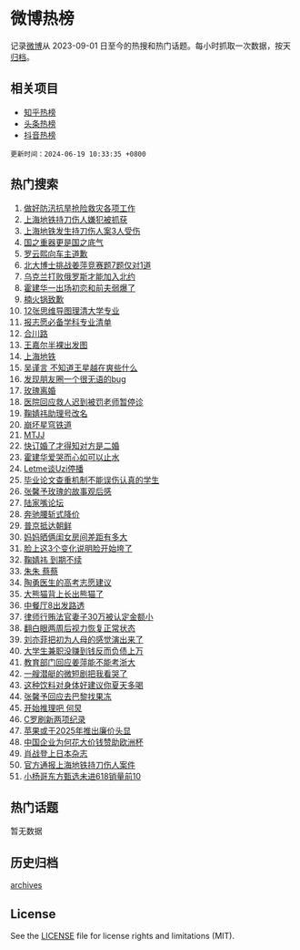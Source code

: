 # 微博热榜

记录[微博](https://www.weibo.com)从 2023-09-01 日至今的热搜和热门话题。每小时抓取一次数据，按天[归档](archives)。

## 相关项目

- [知乎热榜](https://github.com/hotarchive/zhihu)
- [头条热榜](https://github.com/hotarchive/toutiao)
- [抖音热榜](https://github.com/hotarchive/douyin)


`更新时间：2024-06-19 10:33:35 +0800`

## 热门搜索

1. [做好防汛抗旱抢险救灾各项工作](https://m.weibo.cn/search?containerid=100103type%3D1%26t%3D10%26q%3D%23%E5%81%9A%E5%A5%BD%E9%98%B2%E6%B1%9B%E6%8A%97%E6%97%B1%E6%8A%A2%E9%99%A9%E6%95%91%E7%81%BE%E5%90%84%E9%A1%B9%E5%B7%A5%E4%BD%9C%23&stream_entry_id=51&isnewpage=1&extparam=seat%3D1%26cate%3D10103%26stream_entry_id%3D51%26pos%3D0%26filter_type%3Drealtimehot%26dgr%3D0%26c_type%3D51%26q%3D%2523%25E5%2581%259A%25E5%25A5%25BD%25E9%2598%25B2%25E6%25B1%259B%25E6%258A%2597%25E6%2597%25B1%25E6%258A%25A2%25E9%2599%25A9%25E6%2595%2591%25E7%2581%25BE%25E5%2590%2584%25E9%25A1%25B9%25E5%25B7%25A5%25E4%25BD%259C%2523%26display_time%3D1718764414%26pre_seqid%3D1718764414790923587108)
1. [上海地铁持刀伤人嫌犯被抓获](https://m.weibo.cn/search?containerid=100103type%3D1%26t%3D10%26q%3D%23%E4%B8%8A%E6%B5%B7%E5%9C%B0%E9%93%81%E6%8C%81%E5%88%80%E4%BC%A4%E4%BA%BA%E5%AB%8C%E7%8A%AF%E8%A2%AB%E6%8A%93%E8%8E%B7%23&stream_entry_id=31&isnewpage=1&extparam=seat%3D1%26flag%3D1%26realpos%3D1%26filter_type%3Drealtimehot%26pos%3D0%26c_type%3D31%26lcate%3D5001%26cate%3D5001%26q%3D%2523%25E4%25B8%258A%25E6%25B5%25B7%25E5%259C%25B0%25E9%2593%2581%25E6%258C%2581%25E5%2588%2580%25E4%25BC%25A4%25E4%25BA%25BA%25E5%25AB%258C%25E7%258A%25AF%25E8%25A2%25AB%25E6%258A%2593%25E8%258E%25B7%2523%26dgr%3D0%26band_rank%3D1%26stream_entry_id%3D31%26display_time%3D1718764414%26pre_seqid%3D1718764414790923587108)
1. [上海地铁发生持刀伤人案3人受伤](https://m.weibo.cn/search?containerid=100103type%3D1%26t%3D10%26q%3D%23%E4%B8%8A%E6%B5%B7%E5%9C%B0%E9%93%81%E5%8F%91%E7%94%9F%E6%8C%81%E5%88%80%E4%BC%A4%E4%BA%BA%E6%A1%883%E4%BA%BA%E5%8F%97%E4%BC%A4%23&stream_entry_id=31&isnewpage=1&extparam=seat%3D1%26flag%3D1%26realpos%3D2%26filter_type%3Drealtimehot%26pos%3D1%26c_type%3D31%26lcate%3D5001%26cate%3D5001%26q%3D%2523%25E4%25B8%258A%25E6%25B5%25B7%25E5%259C%25B0%25E9%2593%2581%25E5%258F%2591%25E7%2594%259F%25E6%258C%2581%25E5%2588%2580%25E4%25BC%25A4%25E4%25BA%25BA%25E6%25A1%25883%25E4%25BA%25BA%25E5%258F%2597%25E4%25BC%25A4%2523%26dgr%3D0%26band_rank%3D2%26stream_entry_id%3D31%26display_time%3D1718764414%26pre_seqid%3D1718764414790923587108)
1. [国之重器更是国之底气](https://m.weibo.cn/search?containerid=100103type%3D1%26t%3D10%26q%3D%23%E5%9B%BD%E4%B9%8B%E9%87%8D%E5%99%A8%E6%9B%B4%E6%98%AF%E5%9B%BD%E4%B9%8B%E5%BA%95%E6%B0%94%23&stream_entry_id=31&isnewpage=1&extparam=seat%3D1%26flag%3D0%26realpos%3D3%26filter_type%3Drealtimehot%26pos%3D2%26c_type%3D31%26lcate%3D5001%26cate%3D5001%26q%3D%2523%25E5%259B%25BD%25E4%25B9%258B%25E9%2587%258D%25E5%2599%25A8%25E6%259B%25B4%25E6%2598%25AF%25E5%259B%25BD%25E4%25B9%258B%25E5%25BA%2595%25E6%25B0%2594%2523%26dgr%3D0%26band_rank%3D3%26stream_entry_id%3D31%26display_time%3D1718764414%26pre_seqid%3D1718764414790923587108)
1. [罗云熙向车主道歉](https://m.weibo.cn/search?containerid=100103type%3D1%26t%3D10%26q%3D%23%E7%BD%97%E4%BA%91%E7%86%99%E5%90%91%E8%BD%A6%E4%B8%BB%E9%81%93%E6%AD%89%23&stream_entry_id=31&isnewpage=1&extparam=seat%3D1%26flag%3D2%26realpos%3D4%26filter_type%3Drealtimehot%26pos%3D3%26c_type%3D31%26lcate%3D5001%26cate%3D5001%26q%3D%2523%25E7%25BD%2597%25E4%25BA%2591%25E7%2586%2599%25E5%2590%2591%25E8%25BD%25A6%25E4%25B8%25BB%25E9%2581%2593%25E6%25AD%2589%2523%26dgr%3D0%26band_rank%3D4%26stream_entry_id%3D31%26display_time%3D1718764414%26pre_seqid%3D1718764414790923587108)
1. [北大博士挑战姜萍竞赛题7题仅对1道](https://m.weibo.cn/search?containerid=100103type%3D1%26t%3D10%26q%3D%23%E5%8C%97%E5%A4%A7%E5%8D%9A%E5%A3%AB%E6%8C%91%E6%88%98%E5%A7%9C%E8%90%8D%E7%AB%9E%E8%B5%9B%E9%A2%987%E9%A2%98%E4%BB%85%E5%AF%B91%E9%81%93%23&stream_entry_id=31&isnewpage=1&extparam=seat%3D1%26flag%3D1%26realpos%3D5%26filter_type%3Drealtimehot%26pos%3D4%26c_type%3D31%26lcate%3D5001%26cate%3D5001%26q%3D%2523%25E5%258C%2597%25E5%25A4%25A7%25E5%258D%259A%25E5%25A3%25AB%25E6%258C%2591%25E6%2588%2598%25E5%25A7%259C%25E8%2590%258D%25E7%25AB%259E%25E8%25B5%259B%25E9%25A2%25987%25E9%25A2%2598%25E4%25BB%2585%25E5%25AF%25B91%25E9%2581%2593%2523%26dgr%3D0%26band_rank%3D5%26stream_entry_id%3D31%26display_time%3D1718764414%26pre_seqid%3D1718764414790923587108)
1. [乌克兰打败俄罗斯才能加入北约](https://m.weibo.cn/search?containerid=100103type%3D1%26t%3D10%26q%3D%23%E4%B9%8C%E5%85%8B%E5%85%B0%E6%89%93%E8%B4%A5%E4%BF%84%E7%BD%97%E6%96%AF%E6%89%8D%E8%83%BD%E5%8A%A0%E5%85%A5%E5%8C%97%E7%BA%A6%23&stream_entry_id=31&isnewpage=1&extparam=seat%3D1%26flag%3D2%26realpos%3D6%26filter_type%3Drealtimehot%26pos%3D5%26c_type%3D31%26lcate%3D5001%26cate%3D5001%26q%3D%2523%25E4%25B9%258C%25E5%2585%258B%25E5%2585%25B0%25E6%2589%2593%25E8%25B4%25A5%25E4%25BF%2584%25E7%25BD%2597%25E6%2596%25AF%25E6%2589%258D%25E8%2583%25BD%25E5%258A%25A0%25E5%2585%25A5%25E5%258C%2597%25E7%25BA%25A6%2523%26dgr%3D0%26band_rank%3D6%26stream_entry_id%3D31%26display_time%3D1718764414%26pre_seqid%3D1718764414790923587108)
1. [霍建华一出场初恋和前夫弱爆了](https://m.weibo.cn/search?containerid=100103type%3D1%26t%3D10%26q%3D%23%E9%9C%8D%E5%BB%BA%E5%8D%8E%E4%B8%80%E5%87%BA%E5%9C%BA%E5%88%9D%E6%81%8B%E5%92%8C%E5%89%8D%E5%A4%AB%E5%BC%B1%E7%88%86%E4%BA%86%23&stream_entry_id=31&isnewpage=1&extparam=seat%3D1%26flag%3D2%26realpos%3D7%26filter_type%3Drealtimehot%26pos%3D6%26c_type%3D31%26lcate%3D5001%26cate%3D5001%26q%3D%2523%25E9%259C%258D%25E5%25BB%25BA%25E5%258D%258E%25E4%25B8%2580%25E5%2587%25BA%25E5%259C%25BA%25E5%2588%259D%25E6%2581%258B%25E5%2592%258C%25E5%2589%258D%25E5%25A4%25AB%25E5%25BC%25B1%25E7%2588%2586%25E4%25BA%2586%2523%26dgr%3D0%26band_rank%3D7%26stream_entry_id%3D31%26display_time%3D1718764414%26pre_seqid%3D1718764414790923587108)
1. [楠火锅致歉](https://m.weibo.cn/search?containerid=100103type%3D1%26t%3D10%26q%3D%23%E6%A5%A0%E7%81%AB%E9%94%85%E8%87%B4%E6%AD%89%23&stream_entry_id=31&isnewpage=1&extparam=seat%3D1%26flag%3D2%26realpos%3D8%26filter_type%3Drealtimehot%26pos%3D7%26c_type%3D31%26lcate%3D5001%26cate%3D5001%26q%3D%2523%25E6%25A5%25A0%25E7%2581%25AB%25E9%2594%2585%25E8%2587%25B4%25E6%25AD%2589%2523%26dgr%3D0%26band_rank%3D8%26stream_entry_id%3D31%26display_time%3D1718764414%26pre_seqid%3D1718764414790923587108)
1. [12张思维导图理清大学专业](https://m.weibo.cn/search?containerid=100103type%3D1%26t%3D10%26q%3D%2312%E5%BC%A0%E6%80%9D%E7%BB%B4%E5%AF%BC%E5%9B%BE%E7%90%86%E6%B8%85%E5%A4%A7%E5%AD%A6%E4%B8%93%E4%B8%9A%23&stream_entry_id=31&isnewpage=1&extparam=seat%3D1%26flag%3D0%26realpos%3D9%26filter_type%3Drealtimehot%26pos%3D8%26c_type%3D31%26lcate%3D5001%26cate%3D5001%26q%3D%252312%25E5%25BC%25A0%25E6%2580%259D%25E7%25BB%25B4%25E5%25AF%25BC%25E5%259B%25BE%25E7%2590%2586%25E6%25B8%2585%25E5%25A4%25A7%25E5%25AD%25A6%25E4%25B8%2593%25E4%25B8%259A%2523%26dgr%3D0%26band_rank%3D9%26stream_entry_id%3D31%26display_time%3D1718764414%26pre_seqid%3D1718764414790923587108)
1. [报志愿必备学科专业清单](https://m.weibo.cn/search?containerid=100103type%3D1%26t%3D10%26q%3D%23%E6%8A%A5%E5%BF%97%E6%84%BF%E5%BF%85%E5%A4%87%E5%AD%A6%E7%A7%91%E4%B8%93%E4%B8%9A%E6%B8%85%E5%8D%95%23&stream_entry_id=31&isnewpage=1&extparam=seat%3D1%26flag%3D1%26realpos%3D10%26filter_type%3Drealtimehot%26pos%3D9%26c_type%3D31%26lcate%3D5001%26cate%3D5001%26q%3D%2523%25E6%258A%25A5%25E5%25BF%2597%25E6%2584%25BF%25E5%25BF%2585%25E5%25A4%2587%25E5%25AD%25A6%25E7%25A7%2591%25E4%25B8%2593%25E4%25B8%259A%25E6%25B8%2585%25E5%258D%2595%2523%26dgr%3D0%26band_rank%3D10%26stream_entry_id%3D31%26display_time%3D1718764414%26pre_seqid%3D1718764414790923587108)
1. [合川路](https://m.weibo.cn/search?containerid=100103type%3D1%26t%3D10%26q%3D%E5%90%88%E5%B7%9D%E8%B7%AF&stream_entry_id=31&isnewpage=1&extparam=seat%3D1%26flag%3D1%26realpos%3D11%26filter_type%3Drealtimehot%26pos%3D10%26c_type%3D31%26lcate%3D5001%26cate%3D5001%26q%3D%25E5%2590%2588%25E5%25B7%259D%25E8%25B7%25AF%26dgr%3D0%26band_rank%3D11%26stream_entry_id%3D31%26display_time%3D1718764414%26pre_seqid%3D1718764414790923587108)
1. [王嘉尔半裸出发图](https://m.weibo.cn/search?containerid=100103type%3D1%26t%3D10%26q%3D%23%E7%8E%8B%E5%98%89%E5%B0%94%E5%8D%8A%E8%A3%B8%E5%87%BA%E5%8F%91%E5%9B%BE%23&stream_entry_id=31&isnewpage=1&extparam=seat%3D1%26flag%3D1%26realpos%3D12%26filter_type%3Drealtimehot%26pos%3D11%26c_type%3D31%26lcate%3D5001%26cate%3D5001%26q%3D%2523%25E7%258E%258B%25E5%2598%2589%25E5%25B0%2594%25E5%258D%258A%25E8%25A3%25B8%25E5%2587%25BA%25E5%258F%2591%25E5%259B%25BE%2523%26dgr%3D0%26band_rank%3D12%26stream_entry_id%3D31%26display_time%3D1718764414%26pre_seqid%3D1718764414790923587108)
1. [上海地铁](https://m.weibo.cn/search?containerid=100103type%3D1%26t%3D10%26q%3D%E4%B8%8A%E6%B5%B7%E5%9C%B0%E9%93%81&stream_entry_id=31&isnewpage=1&extparam=seat%3D1%26flag%3D1%26realpos%3D13%26filter_type%3Drealtimehot%26pos%3D12%26c_type%3D31%26lcate%3D5001%26cate%3D5001%26q%3D%25E4%25B8%258A%25E6%25B5%25B7%25E5%259C%25B0%25E9%2593%2581%26dgr%3D0%26band_rank%3D13%26stream_entry_id%3D31%26display_time%3D1718764414%26pre_seqid%3D1718764414790923587108)
1. [吴谨言 不知道王星越在爽些什么](https://m.weibo.cn/search?containerid=100103type%3D1%26t%3D10%26q%3D%E5%90%B4%E8%B0%A8%E8%A8%80+%E4%B8%8D%E7%9F%A5%E9%81%93%E7%8E%8B%E6%98%9F%E8%B6%8A%E5%9C%A8%E7%88%BD%E4%BA%9B%E4%BB%80%E4%B9%88&stream_entry_id=31&isnewpage=1&extparam=seat%3D1%26flag%3D1%26realpos%3D14%26filter_type%3Drealtimehot%26pos%3D13%26c_type%3D31%26lcate%3D5001%26cate%3D5001%26q%3D%25E5%2590%25B4%25E8%25B0%25A8%25E8%25A8%2580%2520%25E4%25B8%258D%25E7%259F%25A5%25E9%2581%2593%25E7%258E%258B%25E6%2598%259F%25E8%25B6%258A%25E5%259C%25A8%25E7%2588%25BD%25E4%25BA%259B%25E4%25BB%2580%25E4%25B9%2588%26dgr%3D0%26band_rank%3D14%26stream_entry_id%3D31%26display_time%3D1718764414%26pre_seqid%3D1718764414790923587108)
1. [发现朋友圈一个很无语的bug](https://m.weibo.cn/search?containerid=100103type%3D1%26t%3D10%26q%3D%23%E5%8F%91%E7%8E%B0%E6%9C%8B%E5%8F%8B%E5%9C%88%E4%B8%80%E4%B8%AA%E5%BE%88%E6%97%A0%E8%AF%AD%E7%9A%84bug%23&stream_entry_id=31&isnewpage=1&extparam=seat%3D1%26flag%3D0%26realpos%3D15%26filter_type%3Drealtimehot%26pos%3D14%26c_type%3D31%26lcate%3D5001%26cate%3D5001%26q%3D%2523%25E5%258F%2591%25E7%258E%25B0%25E6%259C%258B%25E5%258F%258B%25E5%259C%2588%25E4%25B8%2580%25E4%25B8%25AA%25E5%25BE%2588%25E6%2597%25A0%25E8%25AF%25AD%25E7%259A%2584bug%2523%26dgr%3D0%26band_rank%3D15%26stream_entry_id%3D31%26display_time%3D1718764414%26pre_seqid%3D1718764414790923587108)
1. [玫瑰离婚](https://m.weibo.cn/search?containerid=100103type%3D1%26t%3D10%26q%3D%E7%8E%AB%E7%91%B0%E7%A6%BB%E5%A9%9A&stream_entry_id=31&isnewpage=1&extparam=seat%3D1%26flag%3D1%26realpos%3D16%26filter_type%3Drealtimehot%26pos%3D15%26c_type%3D31%26lcate%3D5001%26cate%3D5001%26q%3D%25E7%258E%25AB%25E7%2591%25B0%25E7%25A6%25BB%25E5%25A9%259A%26dgr%3D0%26band_rank%3D16%26stream_entry_id%3D31%26display_time%3D1718764414%26pre_seqid%3D1718764414790923587108)
1. [医院回应救人迟到被罚老师暂停诊](https://m.weibo.cn/search?containerid=100103type%3D1%26t%3D10%26q%3D%23%E5%8C%BB%E9%99%A2%E5%9B%9E%E5%BA%94%E6%95%91%E4%BA%BA%E8%BF%9F%E5%88%B0%E8%A2%AB%E7%BD%9A%E8%80%81%E5%B8%88%E6%9A%82%E5%81%9C%E8%AF%8A%23&stream_entry_id=31&isnewpage=1&extparam=seat%3D1%26flag%3D1%26realpos%3D17%26filter_type%3Drealtimehot%26pos%3D16%26c_type%3D31%26lcate%3D5001%26cate%3D5001%26q%3D%2523%25E5%258C%25BB%25E9%2599%25A2%25E5%259B%259E%25E5%25BA%2594%25E6%2595%2591%25E4%25BA%25BA%25E8%25BF%259F%25E5%2588%25B0%25E8%25A2%25AB%25E7%25BD%259A%25E8%2580%2581%25E5%25B8%2588%25E6%259A%2582%25E5%2581%259C%25E8%25AF%258A%2523%26dgr%3D0%26band_rank%3D17%26stream_entry_id%3D31%26display_time%3D1718764414%26pre_seqid%3D1718764414790923587108)
1. [鞠婧祎助理号改名](https://m.weibo.cn/search?containerid=100103type%3D1%26t%3D10%26q%3D%23%E9%9E%A0%E5%A9%A7%E7%A5%8E%E5%8A%A9%E7%90%86%E5%8F%B7%E6%94%B9%E5%90%8D%23&stream_entry_id=31&isnewpage=1&extparam=seat%3D1%26flag%3D1%26realpos%3D18%26filter_type%3Drealtimehot%26pos%3D17%26c_type%3D31%26lcate%3D5001%26cate%3D5001%26q%3D%2523%25E9%259E%25A0%25E5%25A9%25A7%25E7%25A5%258E%25E5%258A%25A9%25E7%2590%2586%25E5%258F%25B7%25E6%2594%25B9%25E5%2590%258D%2523%26dgr%3D0%26band_rank%3D18%26stream_entry_id%3D31%26display_time%3D1718764414%26pre_seqid%3D1718764414790923587108)
1. [崩坏星穹铁道](https://m.weibo.cn/search?containerid=100103type%3D1%26t%3D10%26q%3D%E5%B4%A9%E5%9D%8F%E6%98%9F%E7%A9%B9%E9%93%81%E9%81%93&stream_entry_id=31&isnewpage=1&extparam=seat%3D1%26flag%3D1%26realpos%3D19%26filter_type%3Drealtimehot%26pos%3D18%26c_type%3D31%26lcate%3D5001%26cate%3D5001%26q%3D%25E5%25B4%25A9%25E5%259D%258F%25E6%2598%259F%25E7%25A9%25B9%25E9%2593%2581%25E9%2581%2593%26dgr%3D0%26band_rank%3D19%26stream_entry_id%3D31%26display_time%3D1718764414%26pre_seqid%3D1718764414790923587108)
1. [MTJJ](https://m.weibo.cn/search?containerid=100103type%3D1%26t%3D10%26q%3DMTJJ&stream_entry_id=31&isnewpage=1&extparam=seat%3D1%26flag%3D0%26realpos%3D20%26filter_type%3Drealtimehot%26pos%3D19%26c_type%3D31%26lcate%3D5001%26cate%3D5001%26q%3DMTJJ%26dgr%3D0%26band_rank%3D20%26stream_entry_id%3D31%26display_time%3D1718764414%26pre_seqid%3D1718764414790923587108)
1. [快订婚了才得知对方是二婚](https://m.weibo.cn/search?containerid=100103type%3D1%26t%3D10%26q%3D%23%E5%BF%AB%E8%AE%A2%E5%A9%9A%E4%BA%86%E6%89%8D%E5%BE%97%E7%9F%A5%E5%AF%B9%E6%96%B9%E6%98%AF%E4%BA%8C%E5%A9%9A%23&stream_entry_id=31&isnewpage=1&extparam=seat%3D1%26flag%3D0%26realpos%3D21%26filter_type%3Drealtimehot%26pos%3D20%26c_type%3D31%26lcate%3D5001%26cate%3D5001%26q%3D%2523%25E5%25BF%25AB%25E8%25AE%25A2%25E5%25A9%259A%25E4%25BA%2586%25E6%2589%258D%25E5%25BE%2597%25E7%259F%25A5%25E5%25AF%25B9%25E6%2596%25B9%25E6%2598%25AF%25E4%25BA%258C%25E5%25A9%259A%2523%26dgr%3D0%26band_rank%3D21%26stream_entry_id%3D31%26display_time%3D1718764414%26pre_seqid%3D1718764414790923587108)
1. [霍建华爱哭而心如可以止水](https://m.weibo.cn/search?containerid=100103type%3D1%26t%3D10%26q%3D%23%E9%9C%8D%E5%BB%BA%E5%8D%8E%E7%88%B1%E5%93%AD%E8%80%8C%E5%BF%83%E5%A6%82%E5%8F%AF%E4%BB%A5%E6%AD%A2%E6%B0%B4%23&stream_entry_id=31&isnewpage=1&extparam=seat%3D1%26flag%3D1%26realpos%3D22%26filter_type%3Drealtimehot%26pos%3D21%26c_type%3D31%26lcate%3D5001%26cate%3D5001%26q%3D%2523%25E9%259C%258D%25E5%25BB%25BA%25E5%258D%258E%25E7%2588%25B1%25E5%2593%25AD%25E8%2580%258C%25E5%25BF%2583%25E5%25A6%2582%25E5%258F%25AF%25E4%25BB%25A5%25E6%25AD%25A2%25E6%25B0%25B4%2523%26dgr%3D0%26band_rank%3D22%26stream_entry_id%3D31%26display_time%3D1718764414%26pre_seqid%3D1718764414790923587108)
1. [Letme谈Uzi停播](https://m.weibo.cn/search?containerid=100103type%3D1%26t%3D10%26q%3D%23Letme%E8%B0%88Uzi%E5%81%9C%E6%92%AD%23&stream_entry_id=31&isnewpage=1&extparam=seat%3D1%26flag%3D1%26realpos%3D23%26filter_type%3Drealtimehot%26pos%3D22%26c_type%3D31%26lcate%3D5001%26cate%3D5001%26q%3D%2523Letme%25E8%25B0%2588Uzi%25E5%2581%259C%25E6%2592%25AD%2523%26dgr%3D0%26band_rank%3D23%26stream_entry_id%3D31%26display_time%3D1718764414%26pre_seqid%3D1718764414790923587108)
1. [毕业论文查重机制不能误伤认真的学生](https://m.weibo.cn/search?containerid=100103type%3D1%26t%3D10%26q%3D%23%E6%AF%95%E4%B8%9A%E8%AE%BA%E6%96%87%E6%9F%A5%E9%87%8D%E6%9C%BA%E5%88%B6%E4%B8%8D%E8%83%BD%E8%AF%AF%E4%BC%A4%E8%AE%A4%E7%9C%9F%E7%9A%84%E5%AD%A6%E7%94%9F%23&stream_entry_id=31&isnewpage=1&extparam=seat%3D1%26flag%3D0%26realpos%3D24%26filter_type%3Drealtimehot%26pos%3D23%26c_type%3D31%26lcate%3D5001%26cate%3D5001%26q%3D%2523%25E6%25AF%2595%25E4%25B8%259A%25E8%25AE%25BA%25E6%2596%2587%25E6%259F%25A5%25E9%2587%258D%25E6%259C%25BA%25E5%2588%25B6%25E4%25B8%258D%25E8%2583%25BD%25E8%25AF%25AF%25E4%25BC%25A4%25E8%25AE%25A4%25E7%259C%259F%25E7%259A%2584%25E5%25AD%25A6%25E7%2594%259F%2523%26dgr%3D0%26band_rank%3D24%26stream_entry_id%3D31%26display_time%3D1718764414%26pre_seqid%3D1718764414790923587108)
1. [张馨予玫瑰的故事观后感](https://m.weibo.cn/search?containerid=100103type%3D1%26t%3D10%26q%3D%23%E5%BC%A0%E9%A6%A8%E4%BA%88%E7%8E%AB%E7%91%B0%E7%9A%84%E6%95%85%E4%BA%8B%E8%A7%82%E5%90%8E%E6%84%9F%23&stream_entry_id=31&isnewpage=1&extparam=seat%3D1%26flag%3D0%26realpos%3D25%26filter_type%3Drealtimehot%26pos%3D24%26c_type%3D31%26lcate%3D5001%26cate%3D5001%26q%3D%2523%25E5%25BC%25A0%25E9%25A6%25A8%25E4%25BA%2588%25E7%258E%25AB%25E7%2591%25B0%25E7%259A%2584%25E6%2595%2585%25E4%25BA%258B%25E8%25A7%2582%25E5%2590%258E%25E6%2584%259F%2523%26dgr%3D0%26band_rank%3D25%26stream_entry_id%3D31%26display_time%3D1718764414%26pre_seqid%3D1718764414790923587108)
1. [陆家嘴论坛](https://m.weibo.cn/search?containerid=100103type%3D1%26t%3D10%26q%3D%E9%99%86%E5%AE%B6%E5%98%B4%E8%AE%BA%E5%9D%9B&stream_entry_id=31&isnewpage=1&extparam=seat%3D1%26flag%3D1%26realpos%3D26%26filter_type%3Drealtimehot%26pos%3D25%26c_type%3D31%26lcate%3D5001%26cate%3D5001%26q%3D%25E9%2599%2586%25E5%25AE%25B6%25E5%2598%25B4%25E8%25AE%25BA%25E5%259D%259B%26dgr%3D0%26band_rank%3D26%26stream_entry_id%3D31%26display_time%3D1718764414%26pre_seqid%3D1718764414790923587108)
1. [奔驰腰斩式降价](https://m.weibo.cn/search?containerid=100103type%3D1%26t%3D10%26q%3D%23%E5%A5%94%E9%A9%B0%E8%85%B0%E6%96%A9%E5%BC%8F%E9%99%8D%E4%BB%B7%23&stream_entry_id=31&isnewpage=1&extparam=seat%3D1%26flag%3D1%26realpos%3D27%26filter_type%3Drealtimehot%26pos%3D26%26c_type%3D31%26lcate%3D5001%26cate%3D5001%26q%3D%2523%25E5%25A5%2594%25E9%25A9%25B0%25E8%2585%25B0%25E6%2596%25A9%25E5%25BC%258F%25E9%2599%258D%25E4%25BB%25B7%2523%26dgr%3D0%26band_rank%3D27%26stream_entry_id%3D31%26display_time%3D1718764414%26pre_seqid%3D1718764414790923587108)
1. [普京抵达朝鲜](https://m.weibo.cn/search?containerid=100103type%3D1%26t%3D10%26q%3D%23%E6%99%AE%E4%BA%AC%E6%8A%B5%E8%BE%BE%E6%9C%9D%E9%B2%9C%23&stream_entry_id=31&isnewpage=1&extparam=seat%3D1%26flag%3D0%26realpos%3D28%26filter_type%3Drealtimehot%26pos%3D27%26c_type%3D31%26lcate%3D5001%26cate%3D5001%26q%3D%2523%25E6%2599%25AE%25E4%25BA%25AC%25E6%258A%25B5%25E8%25BE%25BE%25E6%259C%259D%25E9%25B2%259C%2523%26dgr%3D0%26band_rank%3D28%26stream_entry_id%3D31%26display_time%3D1718764414%26pre_seqid%3D1718764414790923587108)
1. [妈妈晒俩闺女房间差距有多大](https://m.weibo.cn/search?containerid=100103type%3D1%26t%3D10%26q%3D%23%E5%A6%88%E5%A6%88%E6%99%92%E4%BF%A9%E9%97%BA%E5%A5%B3%E6%88%BF%E9%97%B4%E5%B7%AE%E8%B7%9D%E6%9C%89%E5%A4%9A%E5%A4%A7%23&stream_entry_id=31&isnewpage=1&extparam=seat%3D1%26flag%3D0%26realpos%3D29%26filter_type%3Drealtimehot%26pos%3D28%26c_type%3D31%26lcate%3D5001%26cate%3D5001%26q%3D%2523%25E5%25A6%2588%25E5%25A6%2588%25E6%2599%2592%25E4%25BF%25A9%25E9%2597%25BA%25E5%25A5%25B3%25E6%2588%25BF%25E9%2597%25B4%25E5%25B7%25AE%25E8%25B7%259D%25E6%259C%2589%25E5%25A4%259A%25E5%25A4%25A7%2523%26dgr%3D0%26band_rank%3D29%26stream_entry_id%3D31%26display_time%3D1718764414%26pre_seqid%3D1718764414790923587108)
1. [脸上这3个变化说明脸开始垮了](https://m.weibo.cn/search?containerid=100103type%3D1%26t%3D10%26q%3D%23%E8%84%B8%E4%B8%8A%E8%BF%993%E4%B8%AA%E5%8F%98%E5%8C%96%E8%AF%B4%E6%98%8E%E8%84%B8%E5%BC%80%E5%A7%8B%E5%9E%AE%E4%BA%86%23&stream_entry_id=31&isnewpage=1&extparam=seat%3D1%26flag%3D0%26realpos%3D30%26filter_type%3Drealtimehot%26pos%3D29%26c_type%3D31%26lcate%3D5001%26cate%3D5001%26q%3D%2523%25E8%2584%25B8%25E4%25B8%258A%25E8%25BF%25993%25E4%25B8%25AA%25E5%258F%2598%25E5%258C%2596%25E8%25AF%25B4%25E6%2598%258E%25E8%2584%25B8%25E5%25BC%2580%25E5%25A7%258B%25E5%259E%25AE%25E4%25BA%2586%2523%26dgr%3D0%26band_rank%3D30%26stream_entry_id%3D31%26display_time%3D1718764414%26pre_seqid%3D1718764414790923587108)
1. [鞠婧祎 到期不续](https://m.weibo.cn/search?containerid=100103type%3D1%26t%3D10%26q%3D%E9%9E%A0%E5%A9%A7%E7%A5%8E+%E5%88%B0%E6%9C%9F%E4%B8%8D%E7%BB%AD&stream_entry_id=31&isnewpage=1&extparam=seat%3D1%26flag%3D0%26realpos%3D31%26filter_type%3Drealtimehot%26pos%3D30%26c_type%3D31%26lcate%3D5001%26cate%3D5001%26q%3D%25E9%259E%25A0%25E5%25A9%25A7%25E7%25A5%258E%2520%25E5%2588%25B0%25E6%259C%259F%25E4%25B8%258D%25E7%25BB%25AD%26dgr%3D0%26band_rank%3D31%26stream_entry_id%3D31%26display_time%3D1718764414%26pre_seqid%3D1718764414790923587108)
1. [朱朱 蔡蔡](https://m.weibo.cn/search?containerid=100103type%3D1%26t%3D10%26q%3D%E6%9C%B1%E6%9C%B1+%E8%94%A1%E8%94%A1&stream_entry_id=31&isnewpage=1&extparam=seat%3D1%26flag%3D0%26realpos%3D32%26filter_type%3Drealtimehot%26pos%3D31%26c_type%3D31%26lcate%3D5001%26cate%3D5001%26q%3D%25E6%259C%25B1%25E6%259C%25B1%2520%25E8%2594%25A1%25E8%2594%25A1%26dgr%3D0%26band_rank%3D32%26stream_entry_id%3D31%26display_time%3D1718764414%26pre_seqid%3D1718764414790923587108)
1. [陶勇医生的高考志愿建议](https://m.weibo.cn/search?containerid=100103type%3D1%26t%3D10%26q%3D%23%E9%99%B6%E5%8B%87%E5%8C%BB%E7%94%9F%E7%9A%84%E9%AB%98%E8%80%83%E5%BF%97%E6%84%BF%E5%BB%BA%E8%AE%AE%23&stream_entry_id=31&isnewpage=1&extparam=seat%3D1%26flag%3D1%26realpos%3D33%26filter_type%3Drealtimehot%26pos%3D32%26c_type%3D31%26lcate%3D5001%26cate%3D5001%26q%3D%2523%25E9%2599%25B6%25E5%258B%2587%25E5%258C%25BB%25E7%2594%259F%25E7%259A%2584%25E9%25AB%2598%25E8%2580%2583%25E5%25BF%2597%25E6%2584%25BF%25E5%25BB%25BA%25E8%25AE%25AE%2523%26dgr%3D0%26band_rank%3D33%26stream_entry_id%3D31%26display_time%3D1718764414%26pre_seqid%3D1718764414790923587108)
1. [大熊猫背上长出熊猫了](https://m.weibo.cn/search?containerid=100103type%3D1%26t%3D10%26q%3D%23%E5%A4%A7%E7%86%8A%E7%8C%AB%E8%83%8C%E4%B8%8A%E9%95%BF%E5%87%BA%E7%86%8A%E7%8C%AB%E4%BA%86%23&stream_entry_id=31&isnewpage=1&extparam=seat%3D1%26flag%3D1%26realpos%3D34%26filter_type%3Drealtimehot%26pos%3D33%26c_type%3D31%26lcate%3D5001%26cate%3D5001%26q%3D%2523%25E5%25A4%25A7%25E7%2586%258A%25E7%258C%25AB%25E8%2583%258C%25E4%25B8%258A%25E9%2595%25BF%25E5%2587%25BA%25E7%2586%258A%25E7%258C%25AB%25E4%25BA%2586%2523%26dgr%3D0%26band_rank%3D34%26stream_entry_id%3D31%26display_time%3D1718764414%26pre_seqid%3D1718764414790923587108)
1. [中餐厅8出发路透](https://m.weibo.cn/search?containerid=100103type%3D1%26t%3D10%26q%3D%23%E4%B8%AD%E9%A4%90%E5%8E%858%E5%87%BA%E5%8F%91%E8%B7%AF%E9%80%8F%23&stream_entry_id=31&isnewpage=1&extparam=seat%3D1%26flag%3D0%26realpos%3D35%26filter_type%3Drealtimehot%26pos%3D34%26c_type%3D31%26lcate%3D5001%26cate%3D5001%26q%3D%2523%25E4%25B8%25AD%25E9%25A4%2590%25E5%258E%25858%25E5%2587%25BA%25E5%258F%2591%25E8%25B7%25AF%25E9%2580%258F%2523%26dgr%3D0%26band_rank%3D35%26stream_entry_id%3D31%26display_time%3D1718764414%26pre_seqid%3D1718764414790923587108)
1. [律师行贿法官妻子30万被认定金额小](https://m.weibo.cn/search?containerid=100103type%3D1%26t%3D10%26q%3D%23%E5%BE%8B%E5%B8%88%E8%A1%8C%E8%B4%BF%E6%B3%95%E5%AE%98%E5%A6%BB%E5%AD%9030%E4%B8%87%E8%A2%AB%E8%AE%A4%E5%AE%9A%E9%87%91%E9%A2%9D%E5%B0%8F%23&stream_entry_id=31&isnewpage=1&extparam=seat%3D1%26flag%3D1%26realpos%3D36%26filter_type%3Drealtimehot%26pos%3D35%26c_type%3D31%26lcate%3D5001%26cate%3D5001%26q%3D%2523%25E5%25BE%258B%25E5%25B8%2588%25E8%25A1%258C%25E8%25B4%25BF%25E6%25B3%2595%25E5%25AE%2598%25E5%25A6%25BB%25E5%25AD%259030%25E4%25B8%2587%25E8%25A2%25AB%25E8%25AE%25A4%25E5%25AE%259A%25E9%2587%2591%25E9%25A2%259D%25E5%25B0%258F%2523%26dgr%3D0%26band_rank%3D36%26stream_entry_id%3D31%26display_time%3D1718764414%26pre_seqid%3D1718764414790923587108)
1. [翻白眼两周后视力恢复正常状态](https://m.weibo.cn/search?containerid=100103type%3D1%26t%3D10%26q%3D%23%E7%BF%BB%E7%99%BD%E7%9C%BC%E4%B8%A4%E5%91%A8%E5%90%8E%E8%A7%86%E5%8A%9B%E6%81%A2%E5%A4%8D%E6%AD%A3%E5%B8%B8%E7%8A%B6%E6%80%81%23&stream_entry_id=31&isnewpage=1&extparam=seat%3D1%26flag%3D0%26realpos%3D37%26filter_type%3Drealtimehot%26pos%3D36%26c_type%3D31%26lcate%3D5001%26cate%3D5001%26q%3D%2523%25E7%25BF%25BB%25E7%2599%25BD%25E7%259C%25BC%25E4%25B8%25A4%25E5%2591%25A8%25E5%2590%258E%25E8%25A7%2586%25E5%258A%259B%25E6%2581%25A2%25E5%25A4%258D%25E6%25AD%25A3%25E5%25B8%25B8%25E7%258A%25B6%25E6%2580%2581%2523%26dgr%3D0%26band_rank%3D37%26stream_entry_id%3D31%26display_time%3D1718764414%26pre_seqid%3D1718764414790923587108)
1. [刘亦菲把初为人母的感觉演出来了](https://m.weibo.cn/search?containerid=100103type%3D1%26t%3D10%26q%3D%23%E5%88%98%E4%BA%A6%E8%8F%B2%E6%8A%8A%E5%88%9D%E4%B8%BA%E4%BA%BA%E6%AF%8D%E7%9A%84%E6%84%9F%E8%A7%89%E6%BC%94%E5%87%BA%E6%9D%A5%E4%BA%86%23&stream_entry_id=31&isnewpage=1&extparam=seat%3D1%26flag%3D0%26realpos%3D38%26filter_type%3Drealtimehot%26pos%3D37%26c_type%3D31%26lcate%3D5001%26cate%3D5001%26q%3D%2523%25E5%2588%2598%25E4%25BA%25A6%25E8%258F%25B2%25E6%258A%258A%25E5%2588%259D%25E4%25B8%25BA%25E4%25BA%25BA%25E6%25AF%258D%25E7%259A%2584%25E6%2584%259F%25E8%25A7%2589%25E6%25BC%2594%25E5%2587%25BA%25E6%259D%25A5%25E4%25BA%2586%2523%26dgr%3D0%26band_rank%3D38%26stream_entry_id%3D31%26display_time%3D1718764414%26pre_seqid%3D1718764414790923587108)
1. [大学生兼职没赚到钱反而负债上万](https://m.weibo.cn/search?containerid=100103type%3D1%26t%3D10%26q%3D%23%E5%A4%A7%E5%AD%A6%E7%94%9F%E5%85%BC%E8%81%8C%E6%B2%A1%E8%B5%9A%E5%88%B0%E9%92%B1%E5%8F%8D%E8%80%8C%E8%B4%9F%E5%80%BA%E4%B8%8A%E4%B8%87%23&stream_entry_id=31&isnewpage=1&extparam=seat%3D1%26flag%3D1%26realpos%3D39%26filter_type%3Drealtimehot%26pos%3D38%26c_type%3D31%26lcate%3D5001%26cate%3D5001%26q%3D%2523%25E5%25A4%25A7%25E5%25AD%25A6%25E7%2594%259F%25E5%2585%25BC%25E8%2581%258C%25E6%25B2%25A1%25E8%25B5%259A%25E5%2588%25B0%25E9%2592%25B1%25E5%258F%258D%25E8%2580%258C%25E8%25B4%259F%25E5%2580%25BA%25E4%25B8%258A%25E4%25B8%2587%2523%26dgr%3D0%26band_rank%3D39%26stream_entry_id%3D31%26display_time%3D1718764414%26pre_seqid%3D1718764414790923587108)
1. [教育部门回应姜萍能不能考浙大](https://m.weibo.cn/search?containerid=100103type%3D1%26t%3D10%26q%3D%23%E6%95%99%E8%82%B2%E9%83%A8%E9%97%A8%E5%9B%9E%E5%BA%94%E5%A7%9C%E8%90%8D%E8%83%BD%E4%B8%8D%E8%83%BD%E8%80%83%E6%B5%99%E5%A4%A7%23&stream_entry_id=31&isnewpage=1&extparam=seat%3D1%26flag%3D1%26realpos%3D40%26filter_type%3Drealtimehot%26pos%3D39%26c_type%3D31%26lcate%3D5001%26cate%3D5001%26q%3D%2523%25E6%2595%2599%25E8%2582%25B2%25E9%2583%25A8%25E9%2597%25A8%25E5%259B%259E%25E5%25BA%2594%25E5%25A7%259C%25E8%2590%258D%25E8%2583%25BD%25E4%25B8%258D%25E8%2583%25BD%25E8%2580%2583%25E6%25B5%2599%25E5%25A4%25A7%2523%26dgr%3D0%26band_rank%3D40%26stream_entry_id%3D31%26display_time%3D1718764414%26pre_seqid%3D1718764414790923587108)
1. [一艘潜艇的微短剧把我看哭了](https://m.weibo.cn/search?containerid=100103type%3D1%26t%3D10%26q%3D%23%E4%B8%80%E8%89%98%E6%BD%9C%E8%89%87%E7%9A%84%E5%BE%AE%E7%9F%AD%E5%89%A7%E6%8A%8A%E6%88%91%E7%9C%8B%E5%93%AD%E4%BA%86%23&stream_entry_id=31&isnewpage=1&extparam=seat%3D1%26flag%3D32768%26realpos%3D41%26filter_type%3Drealtimehot%26pos%3D40%26c_type%3D31%26lcate%3D5001%26cate%3D5001%26q%3D%2523%25E4%25B8%2580%25E8%2589%2598%25E6%25BD%259C%25E8%2589%2587%25E7%259A%2584%25E5%25BE%25AE%25E7%259F%25AD%25E5%2589%25A7%25E6%258A%258A%25E6%2588%2591%25E7%259C%258B%25E5%2593%25AD%25E4%25BA%2586%2523%26dgr%3D0%26band_rank%3D41%26stream_entry_id%3D31%26display_time%3D1718764414%26pre_seqid%3D1718764414790923587108)
1. [这种饮料对身体好建议你夏天多喝](https://m.weibo.cn/search?containerid=100103type%3D1%26t%3D10%26q%3D%23%E8%BF%99%E7%A7%8D%E9%A5%AE%E6%96%99%E5%AF%B9%E8%BA%AB%E4%BD%93%E5%A5%BD%E5%BB%BA%E8%AE%AE%E4%BD%A0%E5%A4%8F%E5%A4%A9%E5%A4%9A%E5%96%9D%23&stream_entry_id=31&isnewpage=1&extparam=seat%3D1%26flag%3D0%26realpos%3D42%26filter_type%3Drealtimehot%26pos%3D41%26c_type%3D31%26lcate%3D5001%26cate%3D5001%26q%3D%2523%25E8%25BF%2599%25E7%25A7%258D%25E9%25A5%25AE%25E6%2596%2599%25E5%25AF%25B9%25E8%25BA%25AB%25E4%25BD%2593%25E5%25A5%25BD%25E5%25BB%25BA%25E8%25AE%25AE%25E4%25BD%25A0%25E5%25A4%258F%25E5%25A4%25A9%25E5%25A4%259A%25E5%2596%259D%2523%26dgr%3D0%26band_rank%3D42%26stream_entry_id%3D31%26display_time%3D1718764414%26pre_seqid%3D1718764414790923587108)
1. [张馨予回应去巴黎找果冻](https://m.weibo.cn/search?containerid=100103type%3D1%26t%3D10%26q%3D%23%E5%BC%A0%E9%A6%A8%E4%BA%88%E5%9B%9E%E5%BA%94%E5%8E%BB%E5%B7%B4%E9%BB%8E%E6%89%BE%E6%9E%9C%E5%86%BB%23&stream_entry_id=31&isnewpage=1&extparam=seat%3D1%26flag%3D0%26realpos%3D43%26filter_type%3Drealtimehot%26pos%3D42%26c_type%3D31%26lcate%3D5001%26cate%3D5001%26q%3D%2523%25E5%25BC%25A0%25E9%25A6%25A8%25E4%25BA%2588%25E5%259B%259E%25E5%25BA%2594%25E5%258E%25BB%25E5%25B7%25B4%25E9%25BB%258E%25E6%2589%25BE%25E6%259E%259C%25E5%2586%25BB%2523%26dgr%3D0%26band_rank%3D43%26stream_entry_id%3D31%26display_time%3D1718764414%26pre_seqid%3D1718764414790923587108)
1. [开始推理吧 何炅](https://m.weibo.cn/search?containerid=100103type%3D1%26t%3D10%26q%3D%E5%BC%80%E5%A7%8B%E6%8E%A8%E7%90%86%E5%90%A7+%E4%BD%95%E7%82%85&stream_entry_id=31&isnewpage=1&extparam=seat%3D1%26flag%3D0%26realpos%3D44%26filter_type%3Drealtimehot%26pos%3D43%26c_type%3D31%26lcate%3D5001%26cate%3D5001%26q%3D%25E5%25BC%2580%25E5%25A7%258B%25E6%258E%25A8%25E7%2590%2586%25E5%2590%25A7%2520%25E4%25BD%2595%25E7%2582%2585%26dgr%3D0%26band_rank%3D44%26stream_entry_id%3D31%26display_time%3D1718764414%26pre_seqid%3D1718764414790923587108)
1. [C罗刷新两项纪录](https://m.weibo.cn/search?containerid=100103type%3D1%26t%3D10%26q%3D%23C%E7%BD%97%E5%88%B7%E6%96%B0%E4%B8%A4%E9%A1%B9%E7%BA%AA%E5%BD%95%23&stream_entry_id=31&isnewpage=1&extparam=seat%3D1%26flag%3D1%26realpos%3D45%26filter_type%3Drealtimehot%26pos%3D44%26c_type%3D31%26lcate%3D5001%26cate%3D5001%26q%3D%2523C%25E7%25BD%2597%25E5%2588%25B7%25E6%2596%25B0%25E4%25B8%25A4%25E9%25A1%25B9%25E7%25BA%25AA%25E5%25BD%2595%2523%26dgr%3D0%26band_rank%3D45%26stream_entry_id%3D31%26display_time%3D1718764414%26pre_seqid%3D1718764414790923587108)
1. [苹果或于2025年推出廉价头显](https://m.weibo.cn/search?containerid=100103type%3D1%26t%3D10%26q%3D%23%E8%8B%B9%E6%9E%9C%E6%88%96%E4%BA%8E2025%E5%B9%B4%E6%8E%A8%E5%87%BA%E5%BB%89%E4%BB%B7%E5%A4%B4%E6%98%BE%23&stream_entry_id=31&isnewpage=1&extparam=seat%3D1%26flag%3D1%26realpos%3D46%26filter_type%3Drealtimehot%26pos%3D45%26c_type%3D31%26lcate%3D5001%26cate%3D5001%26q%3D%2523%25E8%258B%25B9%25E6%259E%259C%25E6%2588%2596%25E4%25BA%258E2025%25E5%25B9%25B4%25E6%258E%25A8%25E5%2587%25BA%25E5%25BB%2589%25E4%25BB%25B7%25E5%25A4%25B4%25E6%2598%25BE%2523%26dgr%3D0%26band_rank%3D46%26stream_entry_id%3D31%26display_time%3D1718764414%26pre_seqid%3D1718764414790923587108)
1. [中国企业为何花大价钱赞助欧洲杯](https://m.weibo.cn/search?containerid=100103type%3D1%26t%3D10%26q%3D%23%E4%B8%AD%E5%9B%BD%E4%BC%81%E4%B8%9A%E4%B8%BA%E4%BD%95%E8%8A%B1%E5%A4%A7%E4%BB%B7%E9%92%B1%E8%B5%9E%E5%8A%A9%E6%AC%A7%E6%B4%B2%E6%9D%AF%23&stream_entry_id=31&isnewpage=1&extparam=seat%3D1%26flag%3D1%26realpos%3D47%26filter_type%3Drealtimehot%26pos%3D46%26c_type%3D31%26lcate%3D5001%26cate%3D5001%26q%3D%2523%25E4%25B8%25AD%25E5%259B%25BD%25E4%25BC%2581%25E4%25B8%259A%25E4%25B8%25BA%25E4%25BD%2595%25E8%258A%25B1%25E5%25A4%25A7%25E4%25BB%25B7%25E9%2592%25B1%25E8%25B5%259E%25E5%258A%25A9%25E6%25AC%25A7%25E6%25B4%25B2%25E6%259D%25AF%2523%26dgr%3D0%26band_rank%3D47%26stream_entry_id%3D31%26display_time%3D1718764414%26pre_seqid%3D1718764414790923587108)
1. [肖战登上日本杂志](https://m.weibo.cn/search?containerid=100103type%3D1%26t%3D10%26q%3D%23%E8%82%96%E6%88%98%E7%99%BB%E4%B8%8A%E6%97%A5%E6%9C%AC%E6%9D%82%E5%BF%97%23&stream_entry_id=31&isnewpage=1&extparam=seat%3D1%26flag%3D0%26realpos%3D48%26filter_type%3Drealtimehot%26pos%3D47%26c_type%3D31%26lcate%3D5001%26cate%3D5001%26q%3D%2523%25E8%2582%2596%25E6%2588%2598%25E7%2599%25BB%25E4%25B8%258A%25E6%2597%25A5%25E6%259C%25AC%25E6%259D%2582%25E5%25BF%2597%2523%26dgr%3D0%26band_rank%3D48%26stream_entry_id%3D31%26display_time%3D1718764414%26pre_seqid%3D1718764414790923587108)
1. [官方通报上海地铁持刀伤人案件](https://m.weibo.cn/search?containerid=100103type%3D1%26t%3D10%26q%3D%23%E5%AE%98%E6%96%B9%E9%80%9A%E6%8A%A5%E4%B8%8A%E6%B5%B7%E5%9C%B0%E9%93%81%E6%8C%81%E5%88%80%E4%BC%A4%E4%BA%BA%E6%A1%88%E4%BB%B6%23&stream_entry_id=31&isnewpage=1&extparam=seat%3D1%26flag%3D1%26realpos%3D49%26filter_type%3Drealtimehot%26pos%3D48%26c_type%3D31%26lcate%3D5001%26cate%3D5001%26q%3D%2523%25E5%25AE%2598%25E6%2596%25B9%25E9%2580%259A%25E6%258A%25A5%25E4%25B8%258A%25E6%25B5%25B7%25E5%259C%25B0%25E9%2593%2581%25E6%258C%2581%25E5%2588%2580%25E4%25BC%25A4%25E4%25BA%25BA%25E6%25A1%2588%25E4%25BB%25B6%2523%26dgr%3D0%26band_rank%3D49%26stream_entry_id%3D31%26display_time%3D1718764414%26pre_seqid%3D1718764414790923587108)
1. [小杨哥东方甄选未进618销量前10](https://m.weibo.cn/search?containerid=100103type%3D1%26t%3D10%26q%3D%23%E5%B0%8F%E6%9D%A8%E5%93%A5%E4%B8%9C%E6%96%B9%E7%94%84%E9%80%89%E6%9C%AA%E8%BF%9B618%E9%94%80%E9%87%8F%E5%89%8D10%23&stream_entry_id=31&isnewpage=1&extparam=seat%3D1%26flag%3D0%26realpos%3D50%26filter_type%3Drealtimehot%26pos%3D49%26c_type%3D31%26lcate%3D5001%26cate%3D5001%26q%3D%2523%25E5%25B0%258F%25E6%259D%25A8%25E5%2593%25A5%25E4%25B8%259C%25E6%2596%25B9%25E7%2594%2584%25E9%2580%2589%25E6%259C%25AA%25E8%25BF%259B618%25E9%2594%2580%25E9%2587%258F%25E5%2589%258D10%2523%26dgr%3D0%26band_rank%3D50%26stream_entry_id%3D31%26display_time%3D1718764414%26pre_seqid%3D1718764414790923587108)

## 热门话题

暂无数据

## 历史归档

[archives](archives)

## License

See the [LICENSE](LICENSE) file for license rights and limitations (MIT).
